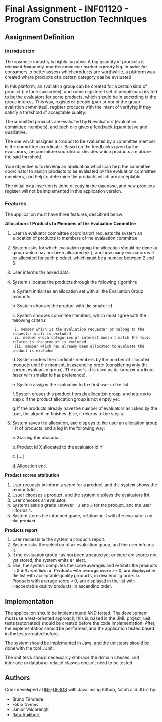 # Final Assignment - INF01120 - Program Construction Techniques

## Assignment Definition

### Introduction
The cosmetic industry is highly lucrative. A big quantity of products is released frequently, and the consumer market is pretty big. In order for consumers to better assess which products are worthwhile,
a platform was created where products of a certain category can be evaluated.

In this platform, an avaliation group can be created for a certain kind of product (i.e face sunscreen), and some registered set of people para invited to be the evaluators for some products, which should be in according to the group interest. This way, registered people (part or not of the group avaliation committee), register products with the intent of verifying if they satisfy a threshold of acceptable quality.

The submitted products are evaluated by N evaluators (evaluation committee members), and each one gives a feedback (quantitative and qualitative.

The one which assignes a product to be evaluated by a committee member is the committee coordinator. Based on the feedbacks given by the evaluators, the committee coordinator decides which products are above the said threshold.

Your objective is to develop an application which can help the committee coordinator to assign products to be evaluated by the evaluation committee members, and help to determine the products which are acceptable.

The initial data insertion is done directly in the database, and new products register will not be implemented in this application version.


### Features

The application must have three features, descibred below:

**Allocation of Products to Members of the Evaluation Committee**
1. User (a evaluator committee coordinator) requests the system an allocation of products to members of the evaluation committee
2. System asks for which evaluation group the allocation should be done (a group which has not been allocated yet), and how many evaluators will be allocated for each product, which must be a number between 2 and 5.
3. User informs the asked data.
4. System allocates the products through the following algorithm:

    a. System initializes an allocation set with all the Evaluation Group products

    b. System chooses the product with the smaller id

    c. System chooses commitee members, which must agree with the following criteria:
        
        i. member which is the avaliation requester or belong to the requester state is excluded
        ii. member which categories of interest doesn't match the topic related to the product is excluded
        iii. member which has already been allocated to evaluate the product is excluded
    
    d. System orders the candidate members by the number of allocated products until the moment, in ascending order (considering only the current evaluation group). The user's id is used as tie-breaker attribute (user with smaller id has preference).
    
    e. System assigns the evaluation to the first user in the list

    f. System erases this product from de allocation group, and returns to step `b` if the product allocation group is not empty yet.
 
    g. If the products already have the number of evaluators as asked by the user, the algorithm finishes. Else, it returns to the step `a`.

5. System saves the allocation, and displays to the user an allocation group list of products, and a log in the following way:
    
    a. Starting the allocation.
    
    b. Product id X allocated to the evaluator id Y
    
    c. [...]
    
    d. Allocation end.


**Product scores attribution**

1. User requests to inform a score for a product, and the system shows the products list.
2. Usuer chooses a product, and the system displays the evaluators list.
3. User chooses an evaluator.
4. Systems asks a grade between -3 and 3 for the product, and the user informs it.
5. System stores the informed grade, relationing it with the evaluator and the product.


**Products report**

1. User requests to the system a products report.
2. System asks the selection of an evaluation group, and the user informs it.
3. If the evaluation group has not been alocated yet or there are scores not yet stored, the system emits an alert.
4. Else, the system computes the score averages and exhibits the products in 2 different lists:
a. Products with average score >= 0, are displayed in the list with acceptable quality products, in descending order.
b. Products with average score < 0, are displayed in the list with inacceptable quality products, in ascending order.

## Implementation

The application should be implementend AND tested. The development must use a test-oriented approach, this is, based in the UML project, unit tests (automated) should be created before the code implementation. After, the implementation should be performed, and the application tested based in the tests created before.

The system should be implemented in Java, and the unit tests should be done with the tool JUnit.

The unit tests should necessarily embrace the domain classes, and interface or database-related classes doesn't need to be tested.

## Authors

Code developed at [INF](https://inf.ufrgs.br)-[UFRGS](https://ufrgs.br) with Java, using Github, Astah and JUnit by:
* Bruno Trindade
* Fábio Gomes
* Junior Valcarenghi
* [Rafa Audibert](https://github.com/rafaeelaudibert)